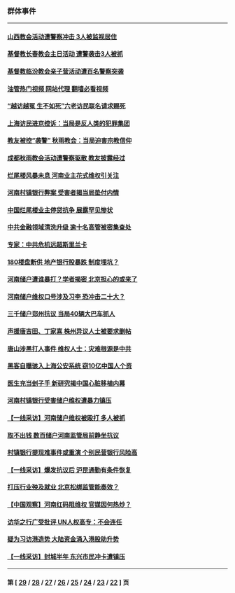 ### 群体事件
---
#### [山西教会活动遭警察冲击 3人被监视居住](../../pages/ncid279/n13808966.md?08250445) 
#### [基督教长春教会主日活动 遭警袭击3人被抓](../../pages/ncid279/n13806935.md?08250445) 
#### [基督教临汾教会亲子营活动遭百名警察突袭](../../pages/ncid279/n13806527.md?08250445) 
#### [油管热门视频 网站代理 翻墙必看视频](http://209.222.30.114:81/youtube.html?08250445)
#### [“越访越冤 生不如死”六老访民联名请求赐死](../../pages/ncid279/n13805907.md?08250445) 
#### [上海访民进京控诉：当局是反人类的犯罪集团](../../pages/ncid279/n13803858.md?08250445) 
#### [教友被控“袭警” 秋雨教会：当局迫害宗教信仰](../../pages/ncid279/n13803563.md?08250445) 
#### [成都秋雨教会活动遭警察驱散 教友披露经过](../../pages/ncid279/n13802541.md?08250445) 
#### [烂尾楼风暴未息 河南业主花式维权引关注](../../pages/ncid279/n13794519.md?08250445) 
#### [河南村镇银行弊案 受害者揭当局垫付内情](../../pages/ncid279/n13791990.md?08250445) 
#### [中国烂尾楼业主停贷抗争 展露罕见惨状](../../pages/ncid279/n13787794.md?08250445) 
#### [中共金融领域清洗升级 逾十名高管被密集查处](../../pages/ncid279/n13782694.md?08250445) 
#### [专家：中共危机远超斯里兰卡](../../pages/ncid279/n13782248.md?08250445) 
#### [180楼盘断供 地产银行股暴跌 制度埋坑？](../../pages/ncid279/n13780778.md?08250445) 
#### [河南储户遭谁暴打？学者揭密 北京担心的或来了](../../pages/ncid279/n13779407.md?08250445) 
#### [河南储户维权口号涉及习李 恐冲击二十大？](../../pages/ncid279/n13778148.md?08250445) 
#### [三千储户郑州抗议 当局40辆大巴车抓人](../../pages/ncid279/n13777593.md?08250445) 
#### [声援唐吉田、丁家喜 株州异议人士被要求删帖](../../pages/ncid279/n13775534.md?08250445) 
#### [唐山涉黑打人事件 维权人士：灾难根源是中共](../../pages/ncid279/n13773534.md?08250445) 
#### [黑客自曝骇入上海公安系统 窃10亿中国人个资](../../pages/ncid279/n13773395.md?08250445) 
#### [医生充当刽子手 新研究揭中国心脏移植内幕](../../pages/ncid279/n13772291.md?08250445) 
#### [河南村镇银行受害储户维权遭暴力镇压](../../pages/ncid279/n13770841.md?08250445) 
#### [【一线采访】河南储户维权被殴打 多人被抓](../../pages/ncid279/n13768629.md?08250445) 
#### [取不出钱 数百储户河南监管局前静坐抗议](../../pages/ncid279/n13767198.md?08250445) 
#### [村镇银行提现难事件或重演 个别民营银行风险高](../../pages/ncid279/n13764495.md?08250445) 
#### [【一线采访】爆发抗议后 沪昆通勤有条件恢复](../../pages/ncid279/n13763504.md?08250445) 
#### [打压行业殃及就业 北京松绑监管能奏效？](../../pages/ncid279/n13761130.md?08250445) 
#### [【中国观察】河南红码阻维权 官媒因何热炒？](../../pages/ncid279/n13760146.md?08250445) 
#### [访华之行广受批评 UN人权高专：不会连任](../../pages/ncid279/n13758655.md?08250445) 
#### [疑为习访港造势 大陆资金涌入港股助升势](../../pages/ncid279/n13756127.md?08250445) 
#### [【一线采访】封城半年 东兴市民冲卡遭镇压](../../pages/ncid279/n13754277.md?08250445) 

---
#### 第 [ [29](./29.md?08250445) / [28](./28.md?08250445) / [27](./27.md?08250445) / [26](./26.md?08250445) / [25](./25.md?08250445) / [24](./24.md?08250445) / [23](./23.md?08250445) / [22](./22.md?08250445) ] 页
